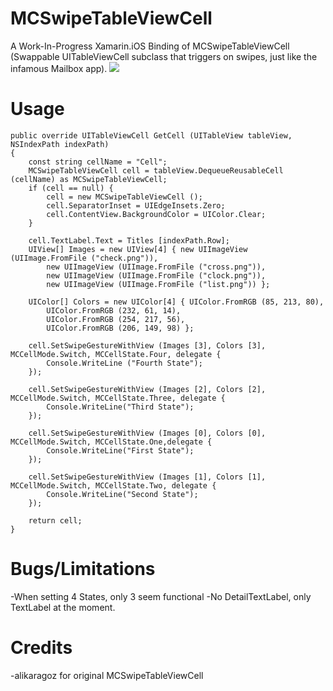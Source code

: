 MCSwipeTableViewCell
====================

A Work-In-Progress Xamarin.iOS Binding of MCSwipeTableViewCell (Swappable UITableViewCell subclass that triggers on swipes, just like the infamous Mailbox app).
<img src="https://raw.github.com/alikaragoz/MCSwipeTableViewCell/master/github-assets/mcswipe-front.png" />

Usage
====================
	public override UITableViewCell GetCell (UITableView tableView, NSIndexPath indexPath)
	{
		const string cellName = "Cell";
		MCSwipeTableViewCell cell = tableView.DequeueReusableCell (cellName) as MCSwipeTableViewCell;
		if (cell == null) {
			cell = new MCSwipeTableViewCell ();
			cell.SeparatorInset = UIEdgeInsets.Zero;
			cell.ContentView.BackgroundColor = UIColor.Clear;
		}
			
		cell.TextLabel.Text = Titles [indexPath.Row];
		UIView[] Images = new UIView[4] { new UIImageView (UIImage.FromFile ("check.png")), 
			new UIImageView (UIImage.FromFile ("cross.png")),
			new UIImageView (UIImage.FromFile ("clock.png")),
			new UIImageView (UIImage.FromFile ("list.png")) };
				
		UIColor[] Colors = new UIColor[4] { UIColor.FromRGB (85, 213, 80),
			UIColor.FromRGB (232, 61, 14),
			UIColor.FromRGB (254, 217, 56),
			UIColor.FromRGB (206, 149, 98) };
				
		cell.SetSwipeGestureWithView (Images [3], Colors [3], MCCellMode.Switch, MCCellState.Four, delegate {
			Console.WriteLine ("Fourth State");
		});

		cell.SetSwipeGestureWithView (Images [2], Colors [2], MCCellMode.Switch, MCCellState.Three, delegate {
			Console.WriteLine("Third State");
		});

		cell.SetSwipeGestureWithView (Images [0], Colors [0], MCCellMode.Switch, MCCellState.One,delegate {
			Console.WriteLine("First State");
		});

		cell.SetSwipeGestureWithView (Images [1], Colors [1], MCCellMode.Switch, MCCellState.Two, delegate {
			Console.WriteLine("Second State");
		});
								
		return cell;
	}
	

Bugs/Limitations
====================
-When setting 4 States, only 3 seem functional
-No DetailTextLabel, only TextLabel at the moment.


Credits
====================
-alikaragoz for original MCSwipeTableViewCell